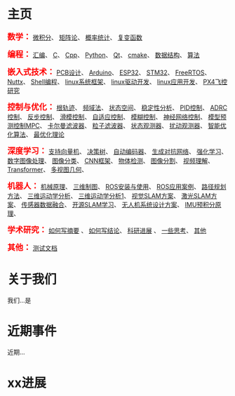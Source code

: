 # 主页


<b><font size=4 color=red face="黑体">数学：</font></b>
[微积分](01数学与编程/微积分.md)、
[矩阵论](01数学与编程/矩阵论.md)、
[概率统计](01数学与编程/概率统计.md)、
[复变函数](01数学与编程/复变函数.md)

<b><font size=4 color=red face="黑体">编程：</font></b>
[汇编](01数学与编程/汇编.md)、
[C](01数学与编程/C.md)、
[Cpp](01数学与编程/Cpp.md)、
[Python](01数学与编程/Python.md)、
[Qt](01数学与编程/Qt.md)、
[cmake](01数学与编程/cmake.md)、
[数据结构](01数学与编程/数据结构.md)、
[算法](01数学与编程/算法.md)

<b><font size=4 color=red face="编程">嵌入式技术：</font></b>
[PCB设计](02嵌入式技术/PCB设计.md)、
[Arduino](02嵌入式技术/Arduino.md)、
[ESP32](02嵌入式技术/ESP32.md)、
[STM32](02嵌入式技术/STM32.md)、
[FreeRTOS](02嵌入式技术/FreeRTOS.md)、
[Nuttx](02嵌入式技术/Nuttx.md)、
[Shell编程](02嵌入式技术/Shell编程.md)、
[linux系统框架](02嵌入式技术/linux系统框架.md)、
[linux驱动开发](02嵌入式技术/linux驱动开发.md)、
[linux应用开发](02嵌入式技术/linux应用开发.md)、
[PX4飞控研究](02嵌入式技术/PX4飞控研究.md)

<b><font size=4 color=red face="编程">控制与优化：</font></b>
[根轨迹](03控制与优化/根轨迹.md)、
[频域法](03控制与优化/频域法.md)、
[状态空间](03控制与优化/状态空间.md)、
[稳定性分析](03控制与优化/稳定性分析.md)、
[PID控制](03控制与优化/PID控制.md)、
[ADRC控制](03控制与优化/ADRC控制.md)、
[反步控制](03控制与优化/反步控制.md)、
[滑模控制](03控制与优化/滑模控制.md)、
[自适应控制](03控制与优化/自适应控制.md)、
[模糊控制](03控制与优化/模糊控制.md)、
[神经网络控制](03控制与优化/神经网络控制.md)、
[模型预测控制MPC](03控制与优化/模型预测控制MPC.md)、
[卡尔曼滤波器](03控制与优化/卡尔曼滤波器.md)、
[粒子滤波器](03控制与优化/粒子滤波器.md)、
[状态观测器](03控制与优化/状态观测器.md)、
[扰动观测器](03控制与优化/扰动观测器.md)、
[智能优化算法](03控制与优化/智能优化算法.md)、
[最优化理论](03控制与优化/最优化理论.md)

<b><font size=4 color=red face="编程">深度学习：</font></b>
[支持向量机](04深度学习/支持向量机.md)、
[决策树](04深度学习/决策树.md)、
[自动编码器](04深度学习/自动编码器.md)、
[生成对抗网络](04深度学习/生成对抗网络.md)、
[强化学习](04深度学习/强化学习.md)、
[数字图像处理](04深度学习/数字图像处理.md)、
[图像分类](04深度学习/图像分类.md)、
[CNN框架](04深度学习/CNN框架.md)、
[物体检测](04深度学习/物体检测.md)、
[图像分割](04深度学习/图像分割.md)、
[视频理解](04深度学习/视频理解.md)、
[Transformer](04深度学习/Transformer.md)、
[多视图几何](04深度学习/多视图几何.md)、



<b><font size=4 color=red face="编程">机器人：</font></b>
[机械原理](06机器人/机械原理.md)、
[三维制图](06机器人/三维制图.md)、
[ROS安装与使用](06机器人/ROS安装与使用.md)、
[ROS应用案例](06机器人/ROS应用案例.md)、
[路径规划方法](06机器人/路径规划方法.md)、
[三维运动学分析](06机器人/三维运动学分析.md)、
[三维运动学分析1](06机器人/三维运动学分析1.md)、
[视觉SLAM方案](06机器人/视觉SLAM.md)、
[激光SLAM方案](06机器人/激光SLAM.md)、
[传感器数据融合](06机器人/传感器数据融合.md)、
[开源SLAM学习](06机器人/开源SLAM学习.md)、
[无人机系统设计方案](06机器人/无人机系统设计方案.md)、
[IMU预积分原理](06机器人/IMU预积分.md)、

<b><font size=4 color=red face="编程">学术研究：</font></b>
[如何写摘要](07学术研究/如何写摘要.md) 、
[如何写结论](07学术研究/如何写结论.md)、
[科研进展](07学术研究/科研方向分析.md) 、
[一些思考](07学术研究/一些思考.md)、
[其他](07学术研究/其他.md)




<b><font size=4 color=red face="编程">其他：</font></b>
[测试文档](测试文档.md)



# 关于我们

我们...是



# 近期事件

近期...



# xx进展













